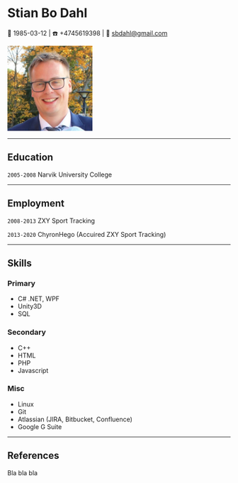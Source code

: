 # Stian Bo Dahl

:birthday: 1985-03-12 | :phone: +4745619398 | :email: sbdahl@gmail.com

<img src="profile_picture.jpg" width="192" height="192"  />

---

## Education

`2005-2008` Narvik University College

---

## Employment

`2008-2013` ZXY Sport Tracking

`2013-2020` ChyronHego (Accuired ZXY Sport Tracking)

---

## Skills

### Primary
*  C# .NET, WPF
* Unity3D
* SQL

### Secondary
* C++
* HTML
* PHP
* Javascript
  
### Misc

* Linux
* Git
* Atlassian (JIRA, Bitbucket, Confluence)
* Google G Suite

---

## References

Bla bla bla
